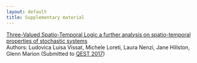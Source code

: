 ```yaml
---
layout: default
title: Supplementary material
---
```


[Three-Valued Spatio-Temporal Logic a further analysis on spatio-temporal properties of stochastic systems](https://ludovicalv.github.io/TSTL/)<br />
Authors: Ludovica Luisa Vissat, Michele Loreti, Laura Nenzi, Jane Hillston, Glenn Marion (Submitted to [QEST 2017](http://www.qest.org/qest2017/))






